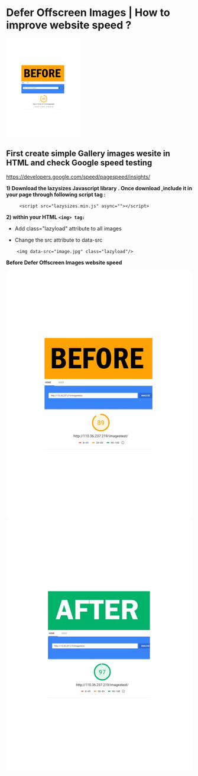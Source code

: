 # Defer Offscreen Images | How to improve website speed ?
<img  src="images/Before.png"  heigth="200" width="200">

## First create simple Gallery images wesite in HTML and check Google speed testing 

https://developers.google.com/speed/pagespeed/insights/



<b> 1) Download the lazysizes Javascript library . Once download ,include it in your page through following script tag :</b>
```
     <script src="lazysizes.min.js" async=""></script>
```
<b> 2) within your HTML ```<img> tag:``` </b>

* Add class="lazyload" attribute to all images
* Change the src attribute to data-src
 
    <!--Use data-src. And,specify lazyload class-->
```
    <img data-src="image.jpg" class="lazyload"/>
```


<b>Before Defer Offscreen Images website speed</b>

<img src="images/Before.png" ><img src="images/After.png" >
